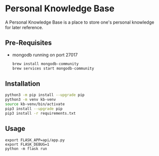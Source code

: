 # Personal Knowledge Base

A Personal Knowledge Base is a place to store one's personal knowledge for later reference.

## Pre-Requisites

- mongodb running on port 27017
  ```bash
  brew install mongodb-community
  brew services start mongodb-community
  ```

## Installation

```bash
python3 -m pip install --upgrade pip
python3 -m venv kb-venv
source kb-venv/bin/activate
pip3 install --upgrade pip
pip3 install -r requirements.txt
```

## Usage

```
export FLASK_APP=api/app.py
export FLASK_DEBUG=1
python -m flask run
```

